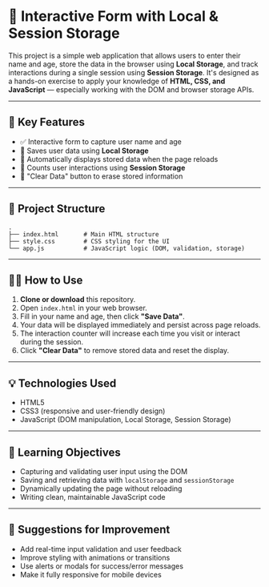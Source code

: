 # 🧾 Interactive Form with Local & Session Storage

This project is a simple web application that allows users to enter their name and age, store the data in the browser using **Local Storage**, and track interactions during a single session using **Session Storage**. It's designed as a hands-on exercise to apply your knowledge of **HTML, CSS, and JavaScript** — especially working with the DOM and browser storage APIs.

---

## 📌 Key Features

- ✅ Interactive form to capture user name and age  
- 💾 Saves user data using **Local Storage**  
- 🔁 Automatically displays stored data when the page reloads  
- 🧮 Counts user interactions using **Session Storage**  
- 🧹 "Clear Data" button to erase stored information  

---

## 📂 Project Structure

```
.
├── index.html       # Main HTML structure
├── style.css        # CSS styling for the UI
└── app.js           # JavaScript logic (DOM, validation, storage)
```

---

## 🧑‍💻 How to Use

1. **Clone or download** this repository.
2. Open `index.html` in your web browser.
3. Fill in your name and age, then click **"Save Data"**.
4. Your data will be displayed immediately and persist across page reloads.
5. The interaction counter will increase each time you visit or interact during the session.
6. Click **"Clear Data"** to remove stored data and reset the display.

---

## 💡 Technologies Used

- HTML5  
- CSS3 (responsive and user-friendly design)  
- JavaScript (DOM manipulation, Local Storage, Session Storage)

---

## 🧠 Learning Objectives

- Capturing and validating user input using the DOM  
- Saving and retrieving data with `localStorage` and `sessionStorage`  
- Dynamically updating the page without reloading  
- Writing clean, maintainable JavaScript code  

---

## 🚀 Suggestions for Improvement

- Add real-time input validation and user feedback  
- Improve styling with animations or transitions  
- Use alerts or modals for success/error messages  
- Make it fully responsive for mobile devices